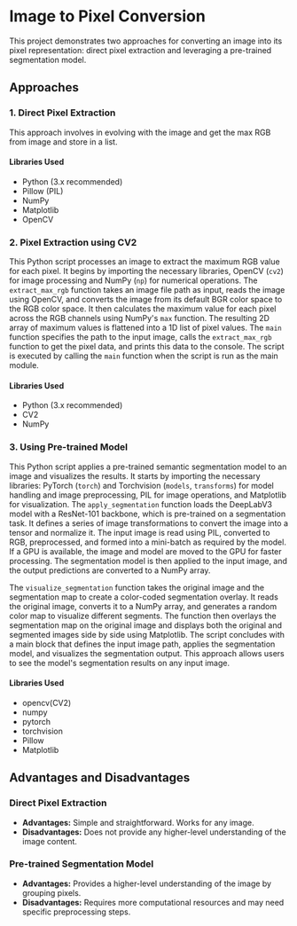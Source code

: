 # Image to Pixel Conversion

This project demonstrates two approaches for converting an image into its pixel representation: direct pixel extraction and leveraging a pre-trained segmentation model.

## Approaches

### 1. Direct Pixel Extraction

This approach involves in evolving with the image and get the max RGB from image and store in a list.

#### Libraries Used
-  Python (3.x recommended)
- Pillow (PIL)
- NumPy
- Matplotlib
- OpenCV

### 2. Pixel Extraction using CV2

This Python script processes an image to extract the maximum RGB value for each pixel. It begins by importing the necessary libraries, OpenCV (`cv2`) for image processing and NumPy (`np`) for numerical operations. The `extract_max_rgb` function takes an image file path as input, reads the image using OpenCV, and converts the image from its default BGR color space to the RGB color space. It then calculates the maximum value for each pixel across the RGB channels using NumPy's `max` function. The resulting 2D array of maximum values is flattened into a 1D list of pixel values. The `main` function specifies the path to the input image, calls the `extract_max_rgb` function to get the pixel data, and prints this data to the console. The script is executed by calling the `main` function when the script is run as the main module.

#### Libraries Used
-  Python (3.x recommended)
- CV2
- NumPy

### 3. Using Pre-trained Model

This Python script applies a pre-trained semantic segmentation model to an image and visualizes the results. It starts by importing the necessary libraries: PyTorch (`torch`) and Torchvision (`models`, `transforms`) for model handling and image preprocessing, PIL for image operations, and Matplotlib for visualization. The `apply_segmentation` function loads the DeepLabV3 model with a ResNet-101 backbone, which is pre-trained on a segmentation task. It defines a series of image transformations to convert the image into a tensor and normalize it. The input image is read using PIL, converted to RGB, preprocessed, and formed into a mini-batch as required by the model. If a GPU is available, the image and model are moved to the GPU for faster processing. The segmentation model is then applied to the input image, and the output predictions are converted to a NumPy array.

The `visualize_segmentation` function takes the original image and the segmentation map to create a color-coded segmentation overlay. It reads the original image, converts it to a NumPy array, and generates a random color map to visualize different segments. The function then overlays the segmentation map on the original image and displays both the original and segmented images side by side using Matplotlib. The script concludes with a main block that defines the input image path, applies the segmentation model, and visualizes the segmentation output. This approach allows users to see the model's segmentation results on any input image.

#### Libraries Used
- opencv(CV2)
- numpy
- pytorch
- torchvision
- Pillow
- Matplotlib


## Advantages and Disadvantages

### Direct Pixel Extraction
- **Advantages:** Simple and straightforward. Works for any image.
- **Disadvantages:** Does not provide any higher-level understanding of the image content.

### Pre-trained Segmentation Model
- **Advantages:** Provides a higher-level understanding of the image by grouping pixels.
- **Disadvantages:** Requires more computational resources and may need specific preprocessing steps.
